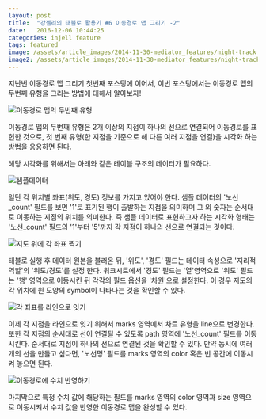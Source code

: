 ```yaml
---
layout: post
title:  "강젤리의 태블로 활용기 #6 이동경로 맵 그리기 -2"
date:   2016-12-06 10:44:25
categories: injell feature
tags: featured
image: /assets/article_images/2014-11-30-mediator_features/night-track.JPG
image2: /assets/article_images/2014-11-30-mediator_features/night-track-mobile.JPG
---
```


지난번 이동경로 맵 그리기 첫번째 포스팅에 이어서, 이번 포스팅에서는 이동경로 맵의 두번째 유형을 그리는 방법에 대해서 알아보자!

![이동경로 맵의 두번째 유형 ](https://cloud.githubusercontent.com/assets/10662638/20955650/33db1e96-bc88-11e6-9203-ac2d1df1f74d.png)

이동경로 맵의 두번째 유형은 2개 이상의 지점이 하나의 선으로 연결되어 이동경로를 표현한 것으로, 첫 번째 유형(한 지점을 기준으로 해 다른 여러 지점을 연결)을 시각화 하는 방법을 응용하면 된다.

해당 시각화를 위해서는 아래와 같은 테이블 구조의 데이터가 필요하다.

![샘플데이터](https://cloud.githubusercontent.com/assets/10662638/20955722/bf5ed4da-bc88-11e6-8f34-2144b019160b.png)

일단 각 위치별 좌표(위도, 경도) 정보를 가지고 있어야 한다. 샘플 데이터의 '노선_count' 필드를 보면 '1'로 표기된 행이 출발하는 지점을 의미하며 그 외 숫자는 순서대로 이동하는 지점의 위치를 의미한다. 즉 샘플 데이터로 표현하고자 하는 시각화 형태는 '노선_count' 필드의 '1'부터 '5'까지 각 지점이 하나의 선으로 연결되는 것이다.

![지도 위에 각 좌표 찍기](https://cloud.githubusercontent.com/assets/10662638/20955799/4df400f8-bc89-11e6-9168-353e8cccf17a.png)

태블로 실행 후 데이터 원본을 불러온 뒤, '위도', '경도' 필드는 데이터 속성으로 '지리적 역할'의 '위도/경도'를 설정 한다. 워크시트에서 '경도' 필드는 '열'영역으로 '위도' 필드는 '행' 영역으로 이동시킨 뒤 각각의 필드 옵션을 '차원'으로 설정한다. 이 경우 지도의 각 위치에 원 모양의 symbol이 나타나는 것을 확인할 수 있다.

![각 좌표를 라인으로 잇기](https://cloud.githubusercontent.com/assets/10662638/20956074/06a1a992-bc8b-11e6-969d-a43537891b66.png)

이제 각 지점을 라인으로 잇기 위해서 marks 영역에서 차트 유형을 line으로 변경한다. 또한 각 지점의 순서대로 선이 연결될 수 있도록 path 영역에 '노선_count' 필드를 이동시킨다. 순서대로 지점이 하나의 선으로 연결된 것을 확인할 수 있다. 만약 동시에 여러 개의 선을 만들고 싶다면, '노선명' 필드를 marks 영역의 color 혹은 빈 공간에 이동시켜 놓으면 된다.

![이동경로에 수치 반영하기](https://cloud.githubusercontent.com/assets/10662638/20956138/743302e4-bc8b-11e6-8153-83d413e0d389.png)

마지막으로 특정 수치 값에 해당하는 필드를 marks 영역의 color 영역과 size 영역으로 이동시켜서 수치 값을 반영한 이동경로 맵을 완성할 수 있다.
